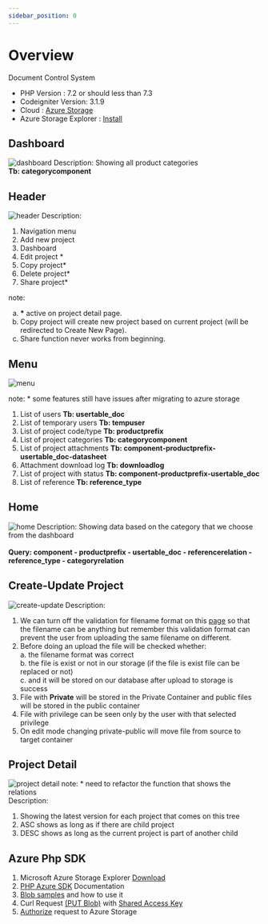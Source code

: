 ```yaml
---
sidebar_position: 0
---
```


# Overview

Document Control System

- PHP Version : 7.2 or should less than 7.3
- Codeigniter Version: 3.1.9
- Cloud : [Azure Storage](https://github.com/Azure/azure-sdk-for-php)
- Azure Storage Explorer : [Install](https://azure.microsoft.com/en-us/products/storage/storage-explorer/)

## Dashboard

<img src="/img/docs/overview/1. dashboard.png" alt="dashboard" />
Description: Showing all product categories
<br/>
<b>Tb: categorycomponent</b>


## Header

<img src="/img/docs/overview/2. header.png" alt="header" />
Description:
<ol type="1">
 <li>Navigation menu</li>
 <li>Add new project</li>
 <li>Dashboard</li>
 <li>Edit project *</li>
 <li>Copy project*</li>
 <li>Delete project*</li>
 <li>Share project*</li>
</ol>
note:
<ol type="a">
    <li><b>*</b> active on project detail page.</li>
    <li>Copy project will create new project based on current project (will be redirected to Create New Page).</li>
    <li>Share function never works from beginning.</li>
</ol>

## Menu

<img src="/img/docs/overview/3. menu.png" alt="menu" />

note: \* some features still have issues after migrating to azure storage

<ol type="1">
    <li>List of users <b>Tb: usertable_doc</b></li>
    <li>List of temporary users <b>Tb: tempuser</b></li>
    <li>List of project code/type <b>Tb: productprefix</b></li>
    <li>List of project categories <b>Tb: categorycomponent</b></li>
    <li>List of project attachments <b>Tb: component-productprefix-usertable_doc-datasheet</b></li>
    <li>Attachment download log <b>Tb: downloadlog</b></li>
    <li>List of project with status <b>Tb: component-productprefix-usertable_doc</b></li>
    <li>List of reference <b>Tb: reference_type</b></li>
</ol>

## Home

<img src="/img/docs/overview/4. home.png" alt="home" />
Description: Showing data based on the category that we choose from the dashboard
<br/>
<br/>
<b>Query: component - productprefix - usertable_doc - referencerelation - reference_type - categoryrelation</b>


## Create-Update Project

<img src="/img/docs/overview/5. create-update.png" alt="create-update" />
Description:
<ol type="1">
 <li>We can turn off the validation for filename format on this <a href="https://docs.bdsamferdsel.no/Project/Code" target="_blank" alt="">page</a> so that the filename can be anything but remember this validation format can prevent the user from uploading the same filename on different.</li>
 <li>Before doing an upload the file will be checked whether:</li>
 a. the filename format was correct
 <br/>
 b. the file is exist or not in our storage (if the file is exist file can be replaced or not)
 <br/>
 c. and it will be stored on our database after upload to storage is success

 <li>File with <b>Private</b> will be stored in the Private Container and public files will be stored in the public container</li>
 <li>File with privilege can be seen only by the user with that selected privilege</li>
 <li>On edit mode changing private-public will move file from source to target container</li>
</ol>

## Project Detail

<img src="/img/docs/overview/6. project detail.png" alt="project detail" />
note: * need to refactor the function that shows the relations

<br/>
Description:
<ol type="1">
 <li>Showing the latest version for each project that comes on this tree</li>
 <li>ASC shows as long as if there are child project </li>
 <li>DESC shows as long as the current project is part of another child</li>
</ol>

## Azure Php SDK

<ol type="1">
    <li>Microsoft Azure Storage Explorer <a href="https://azure.microsoft.com/id-id/products/category/storage/">Download</a></li>
    <li><a href="https://github.com/Azure/azure-storage-php">PHP Azure SDK</a> Documentation</li>
    <li><a href="https://github.com/Azure/azure-storage-php/blob/master/samples/BlobSamples.php">Blob samples</a> and how to use it</li>
    <li>Curl Request <a href="https://learn.microsoft.com/en-us/rest/api/storageservices/put-blob?tabs=shared-key">(PUT Blob)</a> with <a href="https://learn.microsoft.com/en-us/rest/api/storageservices/authorize-with-shared-key">Shared Access Key</a></li>
    <li><a href="https://learn.microsoft.com/en-us/rest/api/storageservices/authorize-requests-to-azure-storage">Authorize</a> request to Azure Storage</li>
</ol>
